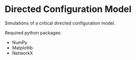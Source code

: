 # Directed Configuration Model

Simulations of a critical directed configuration model.

Required python packages:
- NumPy
- Matplotlib
- NetworkX
